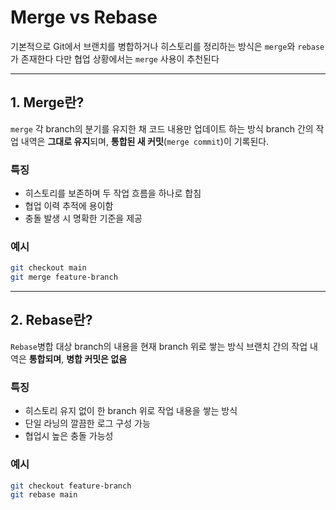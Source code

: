 # Merge vs Rebase

기본적으로 Git에서 브랜치를 병합하거나 히스토리를 정리하는 방식은 `merge`와 `rebase`가 존재한다
다만 협업 상황에서는 `merge` 사용이 추천된다

---

## 1. Merge란?

`merge` 각 branch의 분기를 유지한 채 코드 내용만 업데이트 하는 방식
branch 간의 작업 내역은 **그대로 유지**되며, **통합된 새 커밋**(`merge commit`)이 기록된다.

###  특징
- 히스토리를 보존하며 두 작업 흐름을 하나로 합침
- 협업 이력 추적에 용이함
- 충돌 발생 시 명확한 기준을 제공

###  예시

```bash
git checkout main
git merge feature-branch
```

---

## 2. Rebase란?

`Rebase`병합 대상 branch의 내용을 현재 branch 위로 쌓는 방식
 브랜치 간의 작업 내역은 **통합되며**, **병합 커밋은 없음**

###  특징
- 히스토리 유지 없이 한 branch 위로 작업 내용을 쌓는 방식
- 단일 라닝의 깔끔한 로그 구성 가능
- 협업시 높은 충돌 가능성

###  예시

```bash
git checkout feature-branch
git rebase main
```


